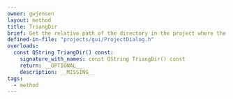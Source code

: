 ```yaml
---
owner: gwjensen
layout: method
title: TriangDir
brief: Get the relative path of the directory in the project where the triangulation information is stored.
defined-in-file: "projects/gui/ProjectDialog.h"
overloads:
  const QString TriangDir() const:
    signature_with_names: const QString TriangDir() const
    return: __OPTIONAL__
    description: __MISSING__
tags:
  - method
---
```

